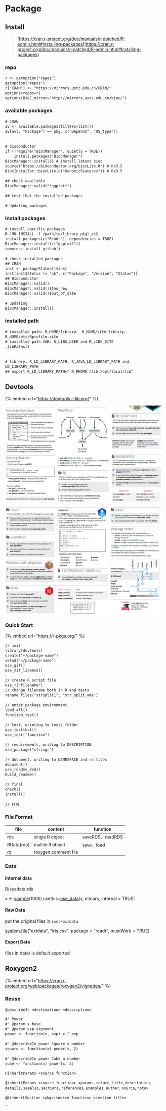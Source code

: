 # Package

## Install

> [https://cran.r-project.org/doc/manuals/r-patched/R-admin.html#Installing-packages](https://cran.r-project.org/doc/manuals/r-patched/R-admin.html#Installing-packages)

### repo

```
r <- getOption("repos")
getOption("repos")                                                        
r["CRAN"] <- "https://mirrors.ustc.edu.cn/CRAN/"                               
options(repos=r)                                                               
options(BioC_mirror="http://mirrors.ustc.edu.cn/bioc/") 
```

### available packages

```
# CRAN
av <- available.packages(filters=list())
av[av[, "Package"] == pkg, c("Depends", "OS_type")]


# bioconductor
if (!require("BiocManager", quietly = TRUE))
    install.packages("BiocManager")
BiocManager::install() # install latest bioc
source("https://bioconductor.org/biocLite.R") # R<3.5
BiocInstaller::biocLite(c("GenomicFeatures")) # R<3.5

## check available
BiocManager::valid("*ggplot*") 

## test that the installed packages

# Updating packages

```

### Install packages

```
# install specific packages
R CMD INSTALL -l /path/to/library pkg1 pk2
install.packages(c("Rcmdr"), dependencies = TRUE)
BiocManager::install(c("ggplot2")) 
remotes::install_github()

# check installed packages
## CRAN
inst <- packageStatus()$inst
inst[inst$Status != "ok", c("Package", "Version", "Status")]
## Bioconductor
BiocManager::valid()
BiocManager::valid()$too_new
BiocManager::valid()$out_of_date

# updating
BiocManager::install()
```

### installed path

```
# installed path: R_HOME/library、 R_HOME/site-library、R_HOME/etc/Rprofile.site
# installed path VAR: R_LIBS_USER and R_LIBS_SITE
.libPaths()


# library: R_LD_LIBRARY_PATH, R_JAVA_LD_LIBRARY_PATH and LD_LIBRARY_PATH
## export R_LD_LIBRARY_PATH="`R RHOME`/lib:/opt/local/lib"
```

## Devtools

{% embed url="https://devtools.r-lib.org/" %}

![](<../../.gitbook/assets/2022-08-09 19-33-30 的屏幕截图.png>)

![](<../../.gitbook/assets/2022-08-09 19-36-36 的屏幕截图.png>)

### Quick Start

{% embed url="https://r-pkgs.org/" %}

```
// init
library(devtools)
create("~/package-name")
setwd("~/package-name")
use_git()
use_mit_license()

// create R script file
use_r("filename")
// change filename both in R and tests
rename_files("strsplit1", "str_split_one")

// enter package environment
load_all()
function_test()

// test, wrinting to tests folder
use_testthat()
use_test("function")

// requirements, writing to DESCRIPTION
use_package("stringr")

// document, writing to NAMESPACE and rd files
document()
use_readme_rmd()
build_readme()

// final
check()
install()

// 打包
```

### File Format

| file       | content              | function        |
| ---------- | -------------------- | --------------- |
| rds        | single R object      | saveRDS、readRDS |
| RData(rda) | multile R object     | save、load       |
| rd         | roxygen comment file |                 |

### Data

#### internal data

R/sysdata.rda

x <- [sample](https://rdrr.io/r/base/sample.html)(1000) usethis::[use\_data](https://usethis.r-lib.org/reference/use\_data.html)(x, mtcars, internal = TRUE)

#### Raw Data

put the original files in `inst/extdata`

[system.file](https://rdrr.io/r/base/system.file.html)("extdata", "iris.csv", package = "readr", mustWork = TRUE)

#### Export Data

files in data/ is default exported





## Roxygen2

{% embed url="https://cran.r-project.org/web/packages/roxygen2/vignettes/" %}

### Reuse

`@describeIn <destination> <description>`&#x20;

```
#' Power
#' @param x base
#' @param exp exponent
power <- function(x, exp) x ^ exp

#' @describeIn power Square a number
square <- function(x) power(x, 2)

#' @describeIn power Cube a number
cube <- function(x) power(x, 3)
```

`@inheritParams <source function>`

`@inheritParams <source function> <params`, `return`, `title`, `description`, `details`, `seealso`, `sections`, `references`, `examples`, `author`, `source`, `note>`

@`inheritSection <pkg::source function> <section title>`

``

